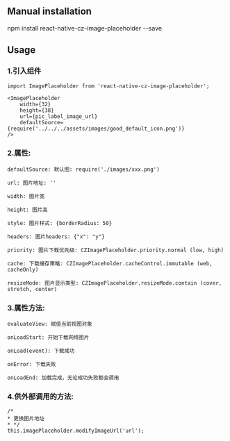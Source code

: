 ## Manual installation

npm install react-native-cz-image-placeholder --save


## Usage
###  1.引入组件
```
import ImagePlaceholder from 'react-native-cz-image-placeholder';

<ImagePlaceholder
    width={32}
    height={38}
    url={pic_label_image_url}
    defaultSource={require('../../../assets/images/good_default_icon.png')}
/>  
```

###  2.属性:
```
defaultSource: 默认图: require('./images/xxx.png')
```
```
url: 图片地址: ''
```
```
width: 图片宽
```
```
height: 图片高
```
```
style: 图片样式: {borderRadius: 50}
```
```
headers: 图片headers: {"x": "y"}
```
```
priority: 图片下载优先级: CZImagePlaceholder.priority.normal (low, high)
```
```
cache: 下载缓存策略: CZImagePlaceholder.cacheControl.immutable (web, cacheOnly)
```
```
resizeMode: 图片显示类型: CZImagePlaceholder.resizeMode.contain (cover, stretch, center)
```

###  3.属性方法:
```
evaluateView: 赋值当前视图对象
```
```
onLoadStart: 开始下载网络图片
```
```
onLoad(event): 下载成功
```
```
onError: 下载失败
```
```
onLoadEnd: 加载完成，无论成功失败都会调用
```

###  4.供外部调用的方法:
```
/*
* 更换图片地址
* */
this.imagePlaceholder.modifyImageUrl('url');
```
